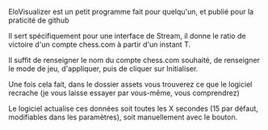 EloVisualizer est un petit programme fait pour quelqu'un, et publié pour la praticité de github


Il sert spécifiquement pour une interface de Stream, il donne le ratio de victoire d'un compte chess.com à partir d'un instant T.


Il suffit de renseigner le nom du compte chess.com souhaité, de renseigner le mode de jeu, d'appliquer, puis de cliquer sur Initialiser.


Une fois cela fait, dans le dossier assets vous trouverez ce que le logiciel recrache (je vous laisse essayer par vous-même, vous comprendrez)

Le logiciel actualise ces données soit toutes les X secondes (15 par défaut, modifiables dans les paramètres), soit manuellement avec le bouton.